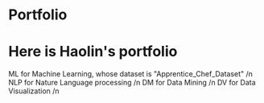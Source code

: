 # Portfolio
# Here is Haolin's portfolio

ML for Machine Learning, whose dataset is "Apprentice_Chef_Dataset" /n
NLP for Nature Language processing /n
DM for Data Mining /n
DV for Data Visualization /n
